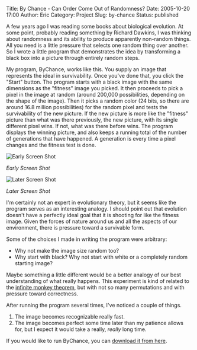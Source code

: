 Title: By Chance - Can Order Come Out of Randomness?
Date: 2005-10-20 17:00
Author: Eric
Category: Project
Slug: by-chance
Status: published

A few years ago I was reading some books about biological evolution. At
some point, probably reading something by Richard Dawkins, I was
thinking about randomness and its ability to produce apparently
non-random things. All you need is a little pressure that selects one
random thing over another. So I wrote a little program that demonstrates
the idea by transforming a black box into a picture through entirely
random steps.<!--more-->

My program, ByChance, works like this. You supply an image that
represents the ideal in survivability. Once you've done that, you click
the "Start" button. The program starts with a black image with the same
dimensions as the "fitness" image you picked. It then proceeds to pick a
pixel in the image at random (around 200,000 possibilities, depending on
the shape of the image). Then it picks a random color (24 bits, so there
are around 16.8 million possibilities) for the random pixel and tests
the survivability of the new picture. If the new picture is more like
the "fitness" picture than what was there previously, the new picture,
with its single different pixel wins. If not, what was there before
wins. The program displays the winning picture, and also keeps a running
total of the number of generations that have happened. A generation is
every time a pixel changes and the fitness test is done.

![Early Screen Shot]({static}/images/by-chance1.jpg "ByChance Screen Shot (Early)")

_Early Screen Shot_

![Later Screen Shot]({static}/images/by-chance2.jpg "ByChance Screen Shot")

_Later Screen Shot_

I'm certainly not an expert in evolutionary theory, but it seems like
the program serves as an interesting analogy. I should point out that
evolution doesn't have a perfectly ideal goal that it is shooting for
like the fitness image. Given the forces of nature around us and all the
aspects of our environment, there is pressure toward a survivable form.

Some of the choices I made in writing the program were arbitrary:

-   Why not make the image size random too?
-   Why start with black? Why not start with white or a completely
    random starting image?

Maybe something a little different would be a better analogy of our best
understanding of what really happens. This experiment is kind of related
to the [infinite monkey
theorem](http://en.wikipedia.org/wiki/Infinite_monkey_theorem), but with
not so many permutations and with pressure toward correctness.

After running the program several times, I've noticed a couple of
things.

1.  The image becomes recognizable really fast.
2.  The image becomes perfect some time later than my patience allows
    for, but I expect it would take a really, *really* long time.

If you would like to run ByChance, you can [download it from
here](https://esmithy.net/software/bychance-an-experiment-with-randomness/).
